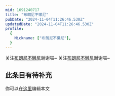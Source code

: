 ```yaml
---
mid: 1691240717
title: "布朗尼不懒尼"
pubDate: "2024-11-04T11:26:46.530Z"
updatedDate: "2024-11-04T11:26:46.530Z"
profile:
  {
    Nickname: ["布朗尼不懒尼"],
  }
---
```


关注[布朗尼不懒尼](https://space.bilibili.com/1691240717)谢谢喵~ 关注[布朗尼不懒尼](https://space.bilibili.com/1691240717)谢谢喵~

## 此条目有待补充
你可以在[这里](https://github.com/Yuhanawa/VTuber.ICU/edit/master/src/content/v/布朗尼不懒尼/index.md)编辑本文
